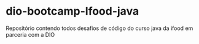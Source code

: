 # dio-bootcamp-Ifood-java
Repositório contendo todos desafios de código do curso java da ifood em parceria com a DIO
